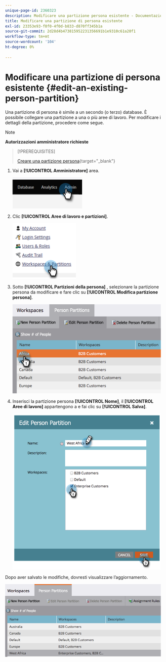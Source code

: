 ```yaml
---
unique-page-id: 2360323
description: Modificare una partizione persona esistente - Documentazione Marketo - Documentazione del prodotto
title: Modificare una partizione di persona esistente
exl-id: 23353e93-f0f0-4f0d-b833-d870ff345b1a
source-git-commit: 2d28d4b473815952231356691b1e9310c61a20f1
workflow-type: tm+mt
source-wordcount: '104'
ht-degree: 0%

---
```


# Modificare una partizione di persona esistente {#edit-an-existing-person-partition}

Una partizione di persona è simile a un secondo (o terzo) database. È possibile collegare una partizione a una o più aree di lavoro. Per modificare i dettagli della partizione, procedere come segue.

>[!NOTE]
>
>**Autorizzazioni amministratore richieste**

>[!PREREQUISITES]
>
>[Creare una partizione persona](/help/marketo/product-docs/administration/workspaces-and-person-partitions/create-a-person-partition.md){target="_blank"}

1. Vai a **[!UICONTROL Amministratore]** area.

   ![](assets/edit-an-existing-person-partition-1.png)

1. Clic **[!UICONTROL Aree di lavoro e partizioni]**.

   ![](assets/edit-an-existing-person-partition-2.png)

1. Sotto **[!UICONTROL Partizioni della persona]** , selezionare la partizione persona da modificare e fare clic su **[!UICONTROL Modifica partizione persona]**.

   ![](assets/edit-an-existing-person-partition-3.png)

1. Inserisci la partizione persona **[!UICONTROL Nome]**, il **[!UICONTROL Aree di lavoro]** appartengono a e fai clic su **[!UICONTROL Salva]**.

   ![](assets/edit-an-existing-person-partition-4.png)

Dopo aver salvato le modifiche, dovresti visualizzare l’aggiornamento.

![](assets/edit-an-existing-person-partition-5.png)
